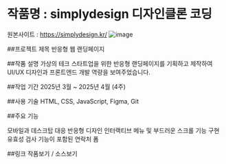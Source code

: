 # 작품명 : simplydesign 디자인클론 코딩 
원본사이트 : https://simplydesign.kr/
![image](https://github.com/user-attachments/assets/cc1bee49-b786-4b70-9c56-15c595302494)

##프로젝트 제목
반응형 웹 랜딩페이지

##작품 설명
가상의 테크 스타트업을 위한 반응형 랜딩페이지를 기획하고 제작하여 UI/UX 디자인과 프론트엔드 개발 역량을 보여주었습니다.

##작업 기간
2025년 3월 ~ 2025년 4월 (4주)

##사용 기술
HTML, CSS, JavaScript, Figma, Git


##주요 기능

모바일과 데스크탑 대응 반응형 디자인
인터랙티브 메뉴 및 부드러운 스크롤 기능 구현
유효성 검사 기능이 포함된 연락처 폼

##링크 
작품보기  / 소스보기
